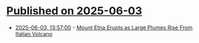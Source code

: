 # [Published on 2025-06-03](index.md)

* [2025-06-03, 13:57:00](https://soylentnews.org/breakingnews/article.pl?sid=25/06/03/1339246&from=rss) - [Mount Etna Erupts as Large Plumes Rise From Italian Volcano](https://soylentnews.org/breakingnews/article.pl?sid=25/06/03/1339246&from=rss)
